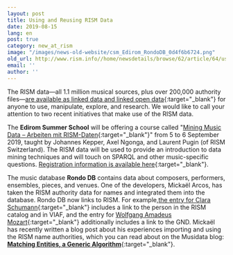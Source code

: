 ```yaml
---
layout: post
title: Using and Reusing RISM Data
date: 2019-08-15
lang: en
post: true
category: new_at_rism
image: "/images/news-old-website/csm_Edirom_RondoDB_0d4f6b6724.png"
old_url: http://www.rism.info//home/newsdetails/browse/62/article/64/using-and-reusing-rism-data.html
email: ''
author: ''
---
```


The RISM data—all 1.1 million musical sources, plus over 200,000 authority files—[are available as linked data and linked open data](https://opac.rism.info/index.php?id=10&L=0){:target="_blank"} for anyone to use, manipulate, explore, and research. We would like to call your attention to two recent initiatives that make use of the RISM data.

The **Edirom Summer School** will be offering a course called "[Mining Music Data – Arbeiten mit RISM-Daten](https://ess.uni-paderborn.de/2019/programm.html#mining){:target="_blank"}" from 5 to 6 September 2019, taught by Johannes Kepper, Axel Ngonga, and Laurent Pugin (of RISM Switzerland). The RISM data will be used to provide an introduction to data mining techniques and will touch on SPARQL and other music-specific questions. [Registration information is available here](https://ess.uni-paderborn.de/2019/registrierung.html){:target="_blank"}.

The music database **Rondo DB** contains data about composers, performers, ensembles, pieces, and venues. One of the developers, Mickaël Arcos, has taken the RISM authority data for names and integrated them into the database. Rondo DB now links to RISM. For example,[the entry for Clara Schumann](https://www.rondodb.com/people/150){:target="_blank"} includes a link to the person in the RISM catalog and in VIAF, and the entry for [Wolfgang Amadeus Mozart](https://www.rondodb.com/people/525){:target="_blank"} additionally includes a link to the GND. Mickaël has recently written a blog post about his experiences importing and using the RISM name authorities, which you can read about on the Musidata blog: [**Matching Entities, a Generic Algorithm**](https://musidata.wordpress.com/2019/07/23/matching-entities-a-generic-algorithm/){:target="_blank"}.


